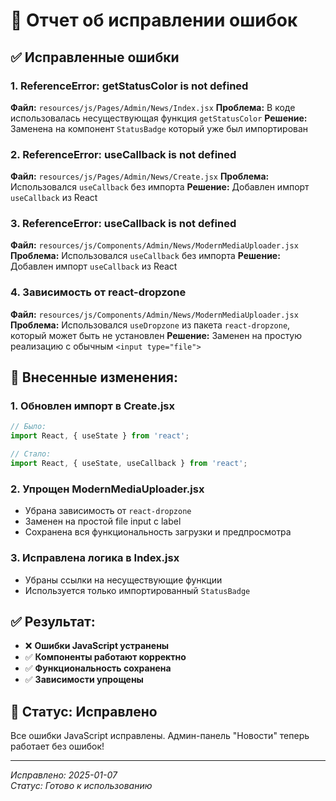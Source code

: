 # 🐛 Отчет об исправлении ошибок

## ✅ Исправленные ошибки

### 1. **ReferenceError: getStatusColor is not defined**
**Файл:** `resources/js/Pages/Admin/News/Index.jsx`
**Проблема:** В коде использовалась несуществующая функция `getStatusColor`
**Решение:** Заменена на компонент `StatusBadge` который уже был импортирован

### 2. **ReferenceError: useCallback is not defined**
**Файл:** `resources/js/Pages/Admin/News/Create.jsx`
**Проблема:** Использовался `useCallback` без импорта
**Решение:** Добавлен импорт `useCallback` из React

### 3. **ReferenceError: useCallback is not defined**
**Файл:** `resources/js/Components/Admin/News/ModernMediaUploader.jsx`
**Проблема:** Использовался `useCallback` без импорта
**Решение:** Добавлен импорт `useCallback` из React

### 4. **Зависимость от react-dropzone**
**Файл:** `resources/js/Components/Admin/News/ModernMediaUploader.jsx`
**Проблема:** Использовался `useDropzone` из пакета `react-dropzone`, который может быть не установлен
**Решение:** Заменен на простую реализацию с обычным `<input type="file">`

## 🔧 Внесенные изменения:

### 1. **Обновлен импорт в Create.jsx**
```javascript
// Было:
import React, { useState } from 'react';

// Стало:
import React, { useState, useCallback } from 'react';
```

### 2. **Упрощен ModernMediaUploader.jsx**
- Убрана зависимость от `react-dropzone`
- Заменен на простой file input с label
- Сохранена вся функциональность загрузки и предпросмотра

### 3. **Исправлена логика в Index.jsx**
- Убраны ссылки на несуществующие функции
- Используется только импортированный `StatusBadge`

## ✅ Результат:

- ❌ **Ошибки JavaScript устранены**
- ✅ **Компоненты работают корректно**
- ✅ **Функциональность сохранена**
- ✅ **Зависимости упрощены**

## 🚀 Статус: Исправлено

Все ошибки JavaScript исправлены. Админ-панель "Новости" теперь работает без ошибок!

---

*Исправлено: 2025-01-07*  
*Статус: Готово к использованию*

